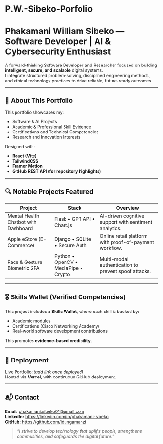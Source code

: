 # P.W.-Sibeko-Porfolio
# Phakamani William Sibeko — Software Developer | AI & Cybersecurity Enthusiast

A forward-thinking Software Developer and Researcher focused on building **intelligent, secure, and scalable** digital systems.  
I integrate structured problem-solving, disciplined engineering methods, and ethical technology practices to drive reliable, future-ready outcomes.

---

## 🧭 About This Portfolio

This portfolio showcases my:
- Software & AI Projects  
- Academic & Professional Skill Evidence  
- Certifications and Technical Competencies  
- Research and Innovation Interests  

Designed with:
- **React (Vite)**
- **TailwindCSS**
- **Framer Motion**
- **GitHub REST API (for repository highlights)**

---

## 🔍 Notable Projects Featured

| Project | Stack | Overview |
|--------|--------|----------|
| Mental Health Chatbot with Dashboard | Flask • GPT API • Chart.js | AI-driven cognitive support with sentiment analytics. |
| Apple eStore (E-Commerce) | Django • SQLite • Secure Auth | Online retail platform with proof-of-payment workflow. |
| Face & Gesture Biometric 2FA | Python • OpenCV • MediaPipe • Crypto | Multi-modal authentication to prevent spoof attacks. |

---

## 🎖 Skills Wallet (Verified Competencies)

This project includes a **Skills Wallet**, where each skill is backed by:
- Academic modules
- Certifications (Cisco Networking Academy)
- Real-world software development contributions

This promotes **evidence-based credibility**.

---

## 🚀 Deployment

Live Portfolio: *(add link once deployed)*  
Hosted via **Vercel**, with continuous GitHub deployment.

---

## 📬 Contact

**Email:** phakamani.sibeko01@gmail.com  
**LinkedIn:** https://linkedin.com/in/phakamani-sibeko  
**GitHub:** https://github.com/idungamanzi  

> _“I strive to develop technology that uplifts people, strengthens communities, and safeguards the digital future.”_
